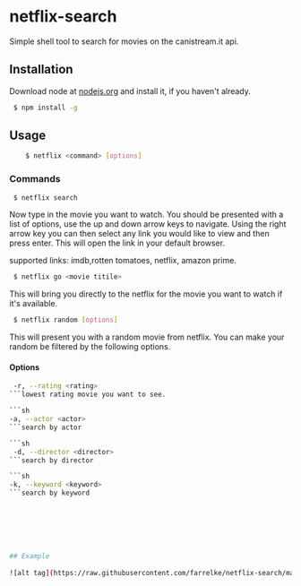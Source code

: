 # netflix-search
Simple shell tool to search for movies on the canistream.it api.


## Installation

Download node at [nodejs.org](http://nodejs.org) and install it, if you haven't already. 

```sh
 $ npm install -g
```

 

## Usage
	

```sh
	$ netflix <command> [options]
```

### Commands

```sh
 $ netflix search
```

Now type in the movie you want to watch. You should be presented with a list of options, use the up and down arrow keys to navigate. Using the right arrow key you can then select any link you would like to view and then press enter. This will open the link in your default browser.

supported links: imdb,rotten tomatoes, netflix, amazon prime.


```sh
 $ netflix go <movie titile>
```

This will bring you directly to the netflix for the movie you want to watch if it's available.


```sh
 $ netflix random [options]
```

This will present you with a random movie from netflix. You can make your random be filtered by the following options.

#### Options

```sh
 -r, --rating <rating>
```lowest rating movie you want to see.

```sh
-a, --actor <actor>
```search by actor

```sh
 -d, --director <director>
```search by director

```sh
-k, --keyword <keyword>
```search by keyword







## Example
	
![alt tag](https://raw.githubusercontent.com/farrelke/netflix-search/master/screencast.gif)